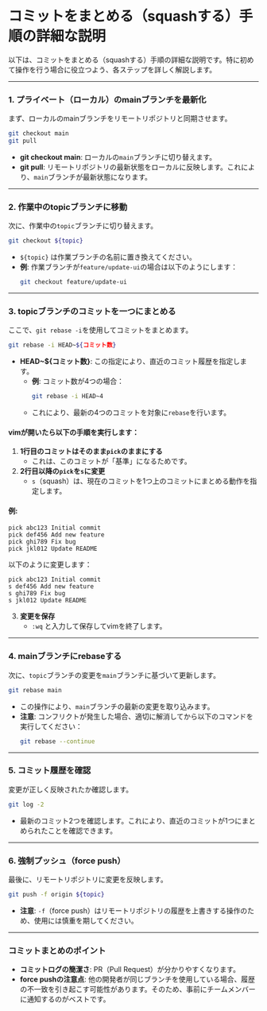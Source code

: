 # コミットをまとめる（squashする）手順の詳細な説明

以下は、コミットをまとめる（squashする）手順の詳細な説明です。特に初めて操作を行う場合に役立つよう、各ステップを詳しく解説します。

---

### 1. **プライベート（ローカル）のmainブランチを最新化**
まず、ローカルのmainブランチをリモートリポジトリと同期させます。

```bash
git checkout main
git pull
```

- **git checkout main**: ローカルの`main`ブランチに切り替えます。
- **git pull**: リモートリポジトリの最新状態をローカルに反映します。これにより、`main`ブランチが最新状態になります。

---

### 2. **作業中のtopicブランチに移動**
次に、作業中の`topic`ブランチに切り替えます。

```bash
git checkout ${topic}
```

- `${topic}` は作業ブランチの名前に置き換えてください。
- **例**: 作業ブランチが`feature/update-ui`の場合は以下のようにします：
  ```bash
  git checkout feature/update-ui
  ```

---

### 3. **topicブランチのコミットを一つにまとめる**
ここで、`git rebase -i`を使用してコミットをまとめます。

```bash
git rebase -i HEAD~${コミット数}
```

- **HEAD~${コミット数}**: この指定により、直近のコミット履歴を指定します。
  - **例**: コミット数が4つの場合：
    ```bash
    git rebase -i HEAD~4
    ```
  - これにより、最新の4つのコミットを対象に`rebase`を行います。

#### vimが開いたら以下の手順を実行します：
1. **1行目のコミットはそのまま`pick`のままにする**
   - これは、このコミットが「基準」になるためです。
2. **2行目以降の`pick`を`s`に変更**
   - `s`（squash）は、現在のコミットを1つ上のコミットにまとめる動作を指定します。

#### 例:
```
pick abc123 Initial commit
pick def456 Add new feature
pick ghi789 Fix bug
pick jkl012 Update README
```

以下のように変更します：
```
pick abc123 Initial commit
s def456 Add new feature
s ghi789 Fix bug
s jkl012 Update README
```

3. **変更を保存**
   - `:wq` と入力して保存してvimを終了します。

---

### 4. **mainブランチにrebaseする**
次に、`topic`ブランチの変更を`main`ブランチに基づいて更新します。

```bash
git rebase main
```

- この操作により、`main`ブランチの最新の変更を取り込みます。
- **注意**: コンフリクトが発生した場合、適切に解消してから以下のコマンドを実行してください：
  ```bash
  git rebase --continue
  ```

---

### 5. **コミット履歴を確認**
変更が正しく反映されたか確認します。

```bash
git log -2
```

- 最新のコミット2つを確認します。これにより、直近のコミットが1つにまとめられたことを確認できます。

---

### 6. **強制プッシュ（force push）**
最後に、リモートリポジトリに変更を反映します。

```bash
git push -f origin ${topic}
```

- **注意**: `-f`（force push）はリモートリポジトリの履歴を上書きする操作のため、使用には慎重を期してください。

---

### コミットまとめのポイント
- **コミットログの簡潔さ**: PR（Pull Request）が分かりやすくなります。
- **force pushの注意点**: 他の開発者が同じブランチを使用している場合、履歴の不一致を引き起こす可能性があります。そのため、事前にチームメンバーに通知するのがベストです。
